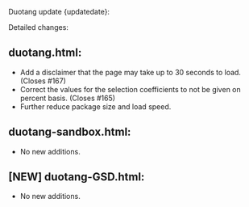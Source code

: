 Duotang update {updatedate}:  

Detailed changes:
## duotang.html:
* Add a disclaimer that the page may take up to 30 seconds to load. (Closes #167)
* Correct the values for the selection coefficients to not be given on percent basis. (Closes #165)
* Further reduce package size and load speed. 

## duotang-sandbox.html:
* No new additions.

## [NEW] duotang-GSD.html:
* No new additions.
